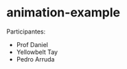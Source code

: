 # animation-example

Participantes:

<ul>
	<li>Prof Daniel</li>
	<li>Yellowbelt Tay</li>
	<li>Pedro Arruda</li>
</ul>

